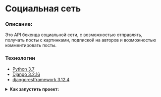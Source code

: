 # Социальная сеть
### Описание:
Это API бекенда социальной сети, с возможностью отправлять, получать посты с картинками, подпиской на авторов и возможностью комментировать посты.

### Технологии
- [Python 3.7](https://www.python.org/downloads/release/python-370/)
- [Django 3.2.16](https://docs.djangoproject.com/en/4.1/releases/3.2.16/#)
- [djangorestframework 3.12.4](https://www.django-rest-framework.org/community/release-notes/)


<details><summary><b>Как запустить проект:</b></summary>
<p>